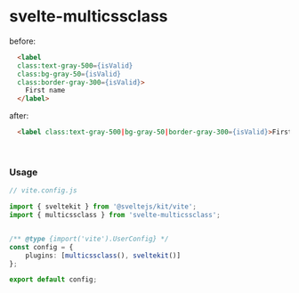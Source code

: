 # svelte-multicssclass

before:

```html
  <label
  class:text-gray-500={isValid}
  class:bg-gray-50={isValid}
  class:border-gray-300={isValid}>
    First name
  </label>
```

after:

```html
  <label class:text-gray-500|bg-gray-50|border-gray-300={isValid}>First name</label>
```

&nbsp;

### Usage

```ts
// vite.config.js

import { sveltekit } from '@sveltejs/kit/vite';
import { multicssclass } from 'svelte-multicssclass';


/** @type {import('vite').UserConfig} */
const config = {
	plugins: [multicssclass(), sveltekit()]
};

export default config;
```
